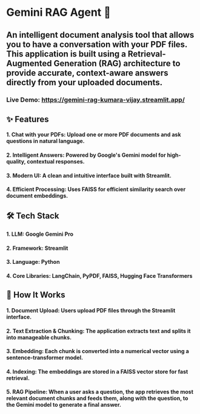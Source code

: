 # Gemini RAG Agent 🤖
## An intelligent document analysis tool that allows you to have a conversation with your PDF files. This application is built using a Retrieval-Augmented Generation (RAG) architecture to provide accurate, context-aware answers directly from your uploaded documents.
### Live Demo: https://gemini-rag-kumara-vijay.streamlit.app/

## ✨ Features
#### 1. Chat with your PDFs: Upload one or more PDF documents and ask questions in natural language.

#### 2. Intelligent Answers: Powered by Google's Gemini model for high-quality, contextual responses.

#### 3. Modern UI: A clean and intuitive interface built with Streamlit.

#### 4. Efficient Processing: Uses FAISS for efficient similarity search over document embeddings.

## 🛠️ Tech Stack
#### 1. LLM: Google Gemini Pro

#### 2. Framework: Streamlit

#### 3. Language: Python

#### 4. Core Libraries: LangChain, PyPDF, FAISS, Hugging Face Transformers

## 🚀 How It Works
#### 1. Document Upload: Users upload PDF files through the Streamlit interface.

#### 2. Text Extraction & Chunking: The application extracts text and splits it into manageable chunks.

#### 3. Embedding: Each chunk is converted into a numerical vector using a sentence-transformer model.

#### 4. Indexing: The embeddings are stored in a FAISS vector store for fast retrieval.

#### 5. RAG Pipeline: When a user asks a question, the app retrieves the most relevant document chunks and feeds them, along with the question, to the Gemini model to generate a final answer.
